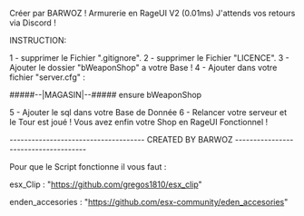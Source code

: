 Créer par BARWOZ ! Armurerie en RageUI V2 (0.01ms) J'attends vos retours via Discord !

INSTRUCTION:

1 - supprimer le Fichier ".gitignore". 
2 - supprimer le Fichier "LICENCE". 
3 - Ajouter le dossier "bWeaponShop" a votre Base ! 
4 - Ajouter dans votre fichier "server.cfg" :

#####--|MAGASIN|--#####
ensure bWeaponShop

5 - Ajouter le sql dans votre Base de Donnée 
6 - Relancer votre serveur et le Tour est joué ! Vous avez enfin votre Shop en RageUI Fonctionnel !


------------------------------------- CREATED BY BARWOZ -------------------------------------

Pour que le Script fonctionne il vous faut : 

esx_Clip : "https://github.com/gregos1810/esx_clip"

enden_accesories : "https://github.com/esx-community/eden_accesories"
